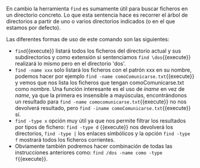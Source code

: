 En cambio la herramienta `find` es sumamente útil para buscar ficheros en un directorio concreto. Lo que esta sentencia hace es recorrer el árbol de directorios a partir de uno o varios directorios indicados (o en el que estamos por defecto).

Las diferentes formas de uso de este comando son las siguientes:

* `find`{{execute}} listará todos los ficheros del directorio actual y sus subdirectorios y como extensión si sentenciamos `find \dos`{{execute}} realizará lo mismo pero en el directorio 'dos'.
* `find -name xxx` solo listará los ficheros con el patrón xxx en su nombre, podemos hacer por ejemplo `find -name comoComunicarse.txt`{{execute}} y vemos que nos lista los ficheros que tengan comoComunicarse.txt como nombre. Una función interesante es el uso de *iname* en vez de *name*, ya que la primera es insensible a mayúsculas, encontrándonos un resultado para `find -name comocomunicarse.txt`{{execute}} no nos devolverá resultado, pero `find -iname comoComunicarse.txt`{{execute}} sí.
* `find -type x` opción muy útil ya que nos permite filtrar los resultados por tipos de fichero: `find -type d` {{execute}} nos devolverá los directorios, `find -type |` los enlaces simbólicos y la opción `find -type f` mostrará todos los ficheros corrientes.
* Obviamente también podremos hacer combinación de todas las instrucciones anteriores como: `find /dos -name como -type f`{{execute}}.
